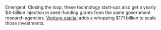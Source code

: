 Emergent: Closing the loop, these technology start-ups also get a yearly $4-billion injection in seed-funding grants from the same government research agencies. [Venture capital](assets/docs/ecosystem.pdf) adds a whopping $171 billion to scale those investments.

